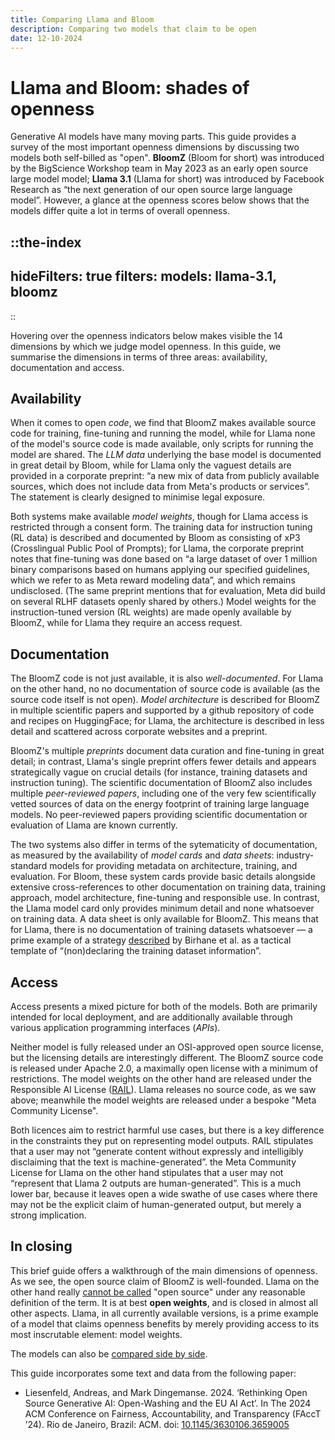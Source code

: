 ```yaml
---
title: Comparing Llama and Bloom
description: Comparing two models that claim to be open
date: 12-10-2024
---
```

# Llama and Bloom: shades of openness

Generative AI models have many moving parts. This guide provides a survey of the most important openness dimensions by discussing two models both self-billed as "open". **BloomZ** (Bloom for short) was introduced by the BigScience Workshop team in May 2023 as an early open source large model model; **Llama 3.1** (Llama for short) was introduced by Facebook Research as “the next generation of our open source large language model”. However, a glance at the openness scores below shows that the models differ quite a lot in terms of overall openness.

::the-index
---
hideFilters: true
filters: 
  models: llama-3.1, bloomz
---
::


Hovering over the openness indicators below makes visible the 14 dimensions by which we judge model openness. In this guide, we summarise the dimensions in terms of three areas: availability, documentation and access.

## Availability
When it comes to open _code_, we find that BloomZ makes available source code for training, fine-tuning and running the model, while for Llama none of the model's source code is made available, only scripts for running the model are shared. The _LLM data_ underlying the base model is documented in great detail by Bloom, while for Llama only the vaguest details are provided in a corporate preprint: “a new mix of data from publicly available sources, which does not include data from Meta's products or services”. The statement is clearly designed to minimise legal exposure. 

Both systems make available _model weights_, though for Llama access is restricted through a consent form. The training data for instruction tuning (RL data) is described and documented by Bloom as consisting of xP3 (Crosslingual Public Pool of Prompts); for Llama, the corporate preprint notes that fine-tuning was done based on “a large dataset of over 1 million binary comparisons based on humans applying our specified guidelines, which we refer to as Meta reward modeling data”, and which remains undisclosed. (The same preprint mentions that for evaluation, Meta did build on several RLHF datasets openly shared by others.) Model weights for the instruction-tuned version (RL weights) are made openly available by BloomZ, while for Llama they require an access request.

## Documentation
The BloomZ code is not just available, it is also _well-documented_. For Llama on the other hand, no no documentation of source code is available (as the source code itself is not open). _Model architecture_ is described for BloomZ in multiple scientific papers and supported by a github repository of code and recipes on HuggingFace; for Llama, the architecture is described in less detail and scattered across corporate websites and a preprint.

BloomZ's multiple _preprints_ document data curation and fine-tuning in great detail; in contrast, Llama's single preprint offers fewer details and appears strategically vague on crucial details (for instance, training datasets and instruction tuning). The scientific documentation of BloomZ also includes multiple _peer-reviewed papers_, including one of the very few scientifically vetted sources of data on the energy footprint of training large language models. No peer-reviewed papers providing scientific documentation or evaluation of Llama are known currently.

The two systems also differ in terms of the sytematicity of documentation, as measured by the availability of  _model cards_ and _data sheets_: industry-standard models for providing metadata on architecture, training, and evaluation. For Bloom, these system cards provide basic details alongside extensive cross-references to other documentation on training data, training approach, model architecture, fine-tuning and responsible use. In contrast, the Llama model card only provides minimum detail and none whatsoever on training data. A data sheet is only available for BloomZ. This means that for Llama, there is no documentation of training datasets whatsoever — a prime example of a strategy [described](https://arxiv.org/abs/2311.03449) by Birhane et al. as a tactical template of “(non)declaring the training dataset information”.

## Access
Access presents a mixed picture for both of the models. Both are  primarily intended for local deployment, and are additionally available through various application programming interfaces (_APIs_). 

Neither model is fully released under an OSI-approved open source license, but the licensing details are interestingly different. The BloomZ source code is released under Apache 2.0, a maximally open license with a minimum of restrictions. The model weights on the other hand are released under the Responsible AI License ([RAIL](https://www.licenses.ai/)). Llama releases no source code, as we saw above; meanwhile the model weights are released under a bespoke "Meta Community License".

Both licences aim to restrict harmful use cases, but there is a key difference in the constraints they put on representing model outputs. RAIL stipulates that a user may not “generate content without expressly and intelligibly disclaiming that the text is machine-generated”. the Meta Community License for Llama on the other hand stipulates that a user may not “represent that Llama 2 outputs are human-generated”. This is a much lower bar, because it leaves open a wide swathe of use cases where there may not be the explicit claim of human-generated output, but merely a strong implication. 

## In closing
This brief guide offers a walkthrough of the main dimensions of openness. As we see, the open source claim of BloomZ is well-founded. Llama on the other hand really [cannot be called](https://spectrum.ieee.org/open-source-llm-not-open) "open source" under any reasonable definition of the term. It is at best **open weights**, and is closed in almost all other aspects. Llama, in all currently available versions, is a prime example of a model that claims openness benefits by merely providing access to its most inscrutable element: model weights. 

The models can also be [compared side by side](https://www.osai-index.eu/compare?models=bloomz,llama-3.1).

This guide incorporates some text and data from the following paper:

* Liesenfeld, Andreas, and Mark Dingemanse. 2024. ‘Rethinking Open Source Generative AI: Open-Washing and the EU AI Act’. In The 2024 ACM Conference on Fairness, Accountability, and Transparency (FAccT ’24). Rio de Janeiro, Brazil: ACM. doi: [10.1145/3630106.3659005](https://dl.acm.org/doi/10.1145/3630106.3659005)
